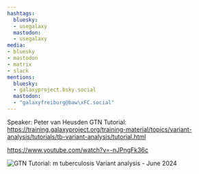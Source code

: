 ```yaml
---
hashtags:
  bluesky:
  - usegalaxy
  mastodon:
  - usegalaxy
media:
- bluesky
- mastodon
- matrix
- slack
mentions:
  bluesky:
  - galaxyproject.bsky.social
  mastodon:
  - "galaxyfreiburg@baw\xFC.social"
---
```

Speaker: Peter van Heusden
GTN Tutorial: https://training.galaxyproject.org/training-material/topics/variant-analysis/tutorials/tb-variant-analysis/tutorial.html

https://www.youtube.com/watch?v=-nJPngFk36c

![GTN Tutorial: m tuberculosis Variant analysis - June 2024](https://i2.ytimg.com/vi/-nJPngFk36c/hqdefault.jpg)